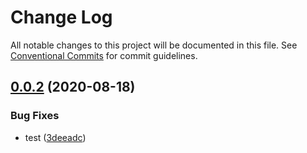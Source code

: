 


# Change Log

All notable changes to this project will be documented in this file.
See [Conventional Commits](https://conventionalcommits.org) for commit guidelines.

## [0.0.2](https://github.com/eternal-system/react-cli/compare/v0.0.3...v0.0.2) (2020-08-18)


### Bug Fixes

* test ([3deeadc](https://github.com/eternal-system/react-cli/commit/3deeadcf4ffc3306e02e01dc56ae9d43d2a07c42))
